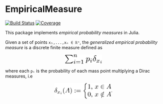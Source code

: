 # EmpiricalMeasure

[![Build Status](https://github.com/davibarreira/EmpiricalMeasure.jl/workflows/CI/badge.svg)](https://github.com/davibarreira/EmpiricalMeasure.jl/actions)
[![Coverage](https://codecov.io/gh/davibarreira/EmpiricalMeasure.jl/branch/main/graph/badge.svg)](https://codecov.io/gh/davibarreira/EmpiricalMeasure.jl)

This package implements *empirical probability measures* in Julia.

Given a set of points `x₁,...,xₙ ∈ ℝⁿ`, the *generalized empirical probability measure* is
a discrete finite measure defined as

<p></p>
<center>
<img src="./empiricalmeasure.svg" align="center" height="30." />
</center>
<p></p>

where each `pᵢ` is the probability of each mass point
multiplying a Dirac measures, i.e

<p></p>
<center>
<img src="./diracdef.svg" align="center" height="50." />.
</center>
<p></p>
